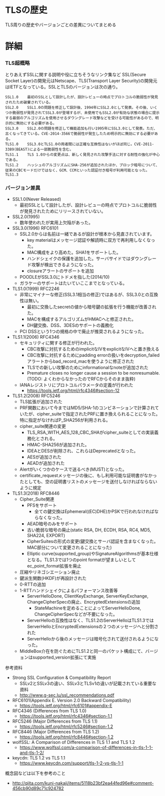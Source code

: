 # TLSの歴史
TLS周りの歴史やバージョンごとの差異についてまとめる

# 詳細
### TLS超概略

とりあえずSSLに関する説明や役に立ちそうなリンク集など
SSL(Secure Socket Layer)の開発元はNetscape、TLS(Transport Layer Security)の開発元はIETFとなっている。SSLとTLSのバージョンは次の通り。
```
SSL1.0    最初のSSLとして設計したが、設計レビューの時点でプロトコルの脆弱性が発見されたため破棄されている。
SSL2.0    SSL1.0の問題を修正して設計後、1994年にSSL2.0として発表。その後、いくつか脆弱性が発見されてSSL3.0が登場するが、未使用でもSSL2.0が有効な状態の場合に提示する最弱のアルゴリズムを使用させるダウングレード攻撃などを受ける可能性があるので、明示的に無効にする必要がある。
SSL3.0    SSL2.0の問題を修正して機能追加も行い1995年にSSL3.0として発表。ただ、古くなってきている。CVE-2014-3566で脆弱性が発生したため明示的に無効にする必要がある。
TLS1.0    SSL3.0とTLS1.0の両者間には正確な互換性はないがほぼ同じ。CVE-2011-3389(BEAST)による一部脆弱性を含む。
TLS1.1    TLS 1.0からの変更点は、新しく発見された攻撃手法に対する耐性の強化が中心である。
TLS1.2    ハッシュのアルゴリズムにSHA-256が追加されたほか、ブロック暗号について、従来のCBCモードだけではなく、GCM、CCMといった認証付き暗号が利用可能となった。
TLS1.3    
```

### バージョン差異
- SSL1.0(Never Released)
  - 最初SSLとして設計したが、設計レビューの時点でプロトコルに脆弱性が発見されたためにリリースされていない。
- SSL2.0(1995)
  - 数年使われたが実用上欠陥があった。
- SSL3.0(1996) RFC6101
  - SSL2.0からは名前は一緒であるが設計が根本から見直されています。
    - key materialはメッセージ認証や解読時に双方で再利用しなくなった。
    - MAC構成をより高めた。SHA1をサポートした。
    - ハンドシェイクの保護を追加した。サーバサイドではダウングレード攻撃が検出できるようになった。
    - closureアラートのサポートを追加
  - POODLEがSSL3.0にトドメを指した(2014/10)
  - ガラケーのサポートはたいていここまでとなっている。
- TLS1.0(1999) RFC2246
  - 非常にマイナーな修正(SSL3.1相当の修正)ではあるが、SSL3.0との互換性は無い。
    - 最初に交換したsecretの値から暗号鍵の拡張を行う機能が改善された。
    - MACを構成するアルゴリズムがHMACへと修正された。
    - DH鍵交換、DSS、3DESのサポートの義務化
  - PCI DSSという1つの規格の中で廃止が推奨されるようになった。
- TLS1.1(2006) RFC4346
  - セキュリティに関する修正が行われた。
    - CBC攻撃に対抗するためのimplicitなIVをexplicitなIVへと置き換える
    - CBC攻撃に対抗するためにpadding errorの扱いをdecryption_failedアラートからbad_record_macを使うように修正された
    - TLSでの新しい攻撃のためにinformationalなnoteが追加された
    - Premature closes no longer cause a session to be nonresumable. (TODO: よくわからなかったのでRFCからそのまま抜粋)
  - IANAレジストリにプロトコルパラメータの定義が行われた
    - https://tools.ietf.org/html/rfc4346#section-12
- TLS1.2(2008) RFC5246
  - TLS拡張が追加された
  - PRF関数において今まではMD5/SHA-1のコンビネーションで計算されていたが、cipher_suiteで指定されたPRFに置き換えられることになった。特に指定がなければP_SHA256が利用される。
  - cipher_suite関連の変更
    - TLS_RSA_WITH_AES_128_CBC_SHAがcipher_suiteとしての実装義務化とされる。
    - HMAC-SHA256が追加された。
    - IDEAとDESが削除され、これらはDeprecatedとなった。
    - AESが追加された
    - AEADが追加された
  - Alertがいくつかのケースで送るべき(MUST)となった。
  - certificate_requestメッセージの後に、もし利用可能な証明書がなかったとしても、空の証明書リストのメッセージを送付しなければならないように規定
- TLS1.3(2018) RFC8446
  - Cipher_Suite関連
    - PFSをサポート
      - 全ての鍵交換はEphemeral((EC)DHE)かPSKで行われなければならなくなった。
    - AEAD暗号のみをサポート
    - 古い脆弱な暗号の廃止(static RSA, DH, ECDH, RSA, RC4, MD5, SHA224, EXPORT)
    - CipherSuitesの形式の変更(鍵交換とサーバ認証を含まなくなった。MAC部分について変更されることになった)
    - Elliptic curve(supported_group)やSignatureAlgorithmsが基本仕様となる。TLS1.3では1つのpoint formatが望ましいとしてec_point_format拡張を廃止
  - 圧縮やリネゴシエーション廃止
  - 鍵派生関数(HKDF)が再設計された
  - 0-RTTの追加
  - 1-RTTハンドシェイクによるパフォーマンス改善等
    - ServerHelloDone, ClientKeyExchange, ServerKeyExchange, ChangeCipherSpecの廃止、EncryptedExtensionsの追加
      - StateMachineを定めることによってServerHelloDone, ChangeCipherSpecなどが不要になった。
    - ServerHelloの互換性はなく、TLS1.2のServerHelloはTLS1.3ではServerHelloとEncryptedExtensionsの２つのメッセージへと分割された
    - ServerHelloから後のメッセージは暗号化されて送付されるようになった。
  - MiddleBox介在を防ぐためにTLS1.2と同一のパケット構成にて、バージョンはsupported_version拡張にて実施

参考資料
- Strong SSL Configuration & Compatibility Report
  - SSLv2とSSLv3の違い、SSLv3とTLSv1の違いが記載されている重要な資料
  - http://www.g-sec.lu/ssl_recommendations.pdf
- RFC6101(Appendix E.  Version 2.0 Backward Compatibility)
  - https://tools.ietf.org/html/rfc6101#appendix-E
- RFC4346 (Differences from TLS 1.0)
  - https://tools.ietf.org/html/rfc4346#section-1.1
- RFC5246 (Major Differences from TLS 1.1)
  - https://tools.ietf.org/html/rfc5246#section-1.2
- RFC8446 (Major Differences from TLS 1.2)
  - https://tools.ietf.org/html/rfc8446#section-1.2
- wolfSSL: A Comparison of Differences in TLS 1.1 and TLS 1.2
  - https://www.wolfssl.com/a-comparison-of-differences-in-tls-1-1-and-tls-1-2/
- keycdn: TLS 1.2 vs TLS 1.1
  - https://www.keycdn.com/support/tls-1-2-vs-tls-1-1

概念図などは以下を参考のこと
- http://qiita.com/kuni-nakaji/items/5118b23bf2ea44fed96e#comment-456cb90d89c71c924782

